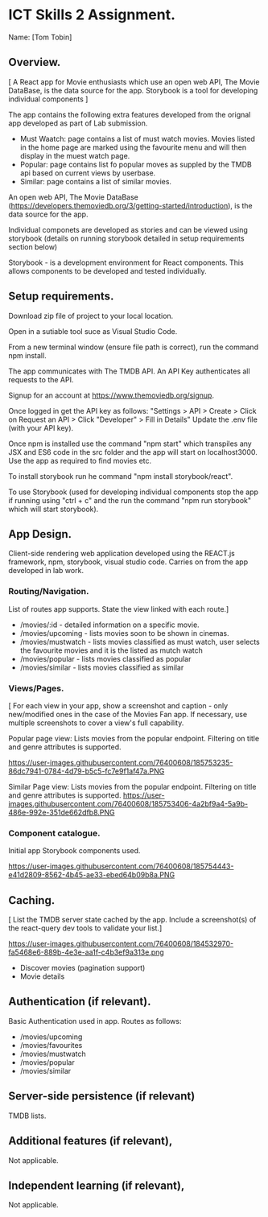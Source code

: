 
# ICT Skills 2 Assignment.

Name: [Tom Tobin]

## Overview.

[ A React app for  Movie enthusiasts which use an open web API, The Movie DataBase, is the data source for the app. Storybook is a tool for developing individual components ]

The app contains the following extra features developed from the orignal app developed as part of Lab submission. 
+ Must Waatch: page contains a list of must watch movies. Movies listed in the home page are marked using the favourite menu and will then display in the muest watch page. 
+ Popular: page contains list fo popular moves as suppled by the TMDB api based on current views by userbase.
+ Similar: page contains a list of similar movies.

An open web API, The Movie DataBase (https://developers.themoviedb.org/3/getting-started/introduction), is the data source for the app.

Individual componets are developed as stories and can be viewed using storybook (details on running storybook detailed in setup requirements section below)

Storybook - is a development environment for React components. This allows components to be developed and tested individually.

## Setup requirements.

Download zip file of project to your local location.

Open in a sutiable tool suce as Visual Studio Code. 

From a new terminal window (ensure file path is correct), run the command npm install.

The app communicates with The TMDB API. An API Key authenticates all requests to the API. 

Signup for an account at https://www.themoviedb.org/signup.

Once logged in get the API key as follows: "Settings > API > Create > Click on Request an API > Click "Developer" > Fill in Details"
Update the .env file (with your API key).

Once npm is installed use the command "npm start" which transpiles any JSX and ES6 code in the src folder and the app will start on localhost3000. Use the app as required to find movies etc.

To install storybook run he command "npm install storybook/react". 

To use Storybook (used for developing individual components stop the app if running using "ctrl + c" and the run the command "npm run storybook" which will start storybook).

## App Design.

Client-side rendering web application developed using the REACT.js framework, npm, storybook, visual studio code.
Carries on from the app developed in lab work.

### Routing/Navigation.

List of routes app supports. State the view linked with each route.] 

+ /movies/:id - detailed information on a specific movie.
+ /movies/upcoming - lists movies soon to be shown in cinemas.
+ /movies/mustwatch - lists movies classified as must watch, user selects the favourite movies and it is the listed as mutch watch
+ /movies/popular - lists movies classified as popular
+ /movies/similar - lists movies classified as similar

### Views/Pages.

[ For each view in your app, show a screenshot and caption - only new/modified ones in the case of the Movies Fan app. If necessary, use multiple screenshots to cover a view's full capability.

Popular page view: Lists movies from the popular endpoint. Filtering on title and genre attributes is supported.

https://user-images.githubusercontent.com/76400608/185753235-86dc7941-0784-4d79-b5c5-fc7e9f1af47a.PNG


Similar Page view:
Lists movies from the popular endpoint. Filtering on title and genre attributes is supported.
https://user-images.githubusercontent.com/76400608/185753406-4a2bf9a4-5a9b-486e-992e-351de662dfb8.PNG

### Component catalogue.

Initial app Storybook components used.

https://user-images.githubusercontent.com/76400608/185754443-e41d2809-8562-4b45-ae33-ebed64b09b8a.PNG


## Caching.

[ List the TMDB server state cached by the app. Include a screenshot(s) of the react-query dev tools to validate your list.]

https://user-images.githubusercontent.com/76400608/184532970-fa5468e6-889b-4e3e-aa1f-c4b3ef9a313e.png

+ Discover movies (pagination support)
+ Movie details

## Authentication (if relevant).

Basic Authentication used in app.
Routes as follows:

+ /movies/upcoming
+ /movies/favourites
+ /movies/mustwatch
+ /movies/popular
+ /movies/similar

## Server-side persistence (if relevant)

TMDB lists.

## Additional features (if relevant),

Not applicable.

## Independent learning (if relevant),

Not applicable.
